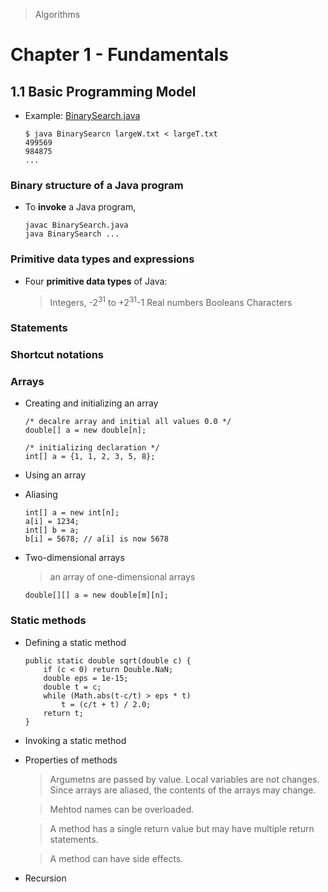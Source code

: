 > Algorithms

# Chapter 1 - Fundamentals

## 1.1 Basic Programming Model

* Example: [BinarySearch.java](BinarySearch.java)

  ```
  $ java BinarySearcn largeW.txt < largeT.txt
  499569
  984875
  ...
  ```

### Binary structure of a Java program

* To **invoke** a Java program,

  ```
  javac BinarySearch.java
  java BinarySearch ...
  ```

### Primitive data types and expressions

* Four **primitive data types** of Java:

  > Integers, -2<sup>31</sup> to +2<sup>31</sup>-1
  > Real numbers
  > Booleans
  > Characters

### Statements

### Shortcut notations

### Arrays

* Creating and initializing an array

  ```
  /* decalre array and initial all values 0.0 */
  double[] a = new double[n];
  
  /* initializing declaration */
  int[] a = {1, 1, 2, 3, 5, 8};
  ```

* Using an array

* Aliasing

  ```
  int[] a = new int[n];
  a[i] = 1234;
  int[] b = a;
  b[i] = 5678; // a[i] is now 5678
  ```

* Two-dimensional arrays

  > an array of one-dimensional arrays

  ```
  double[][] a = new double[m][n];  
  ```

### Static methods

* Defining a static method

  ```
  public static double sqrt(double c) {
      if (c < 0) return Double.NaN;
      double eps = 1e-15;
      double t = c;
      while (Math.abs(t-c/t) > eps * t)
          t = (c/t + t) / 2.0;
      return t;
  }
  ```

* Invoking a static method

* Properties of methods

  > Argumetns are passed by value. Local variables are not changes. Since arrays are aliased, the contents of the arrays may change.

  > Mehtod names can be overloaded.

  > A method has a single return value but may have multiple return statements.

  > A method can have side effects.

* Recursion